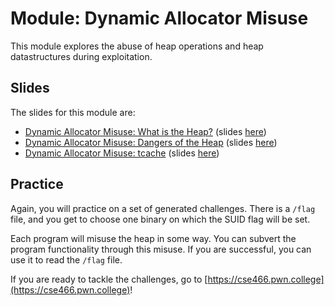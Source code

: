 # Module: Dynamic Allocator Misuse

This module explores the abuse of heap operations and heap datastructures during exploitation.

## Slides

The slides for this module are:

- [Dynamic Allocator Misuse: What is the Heap?](https://youtu.be/coAJ4KyrWmY) (slides [here](https://docs.google.com/presentation/d/16XMoNQQB_jP0odRvQFhgMi3Neo9VR0g1jBvBXKYBnh0/edit))
- [Dynamic Allocator Misuse: Dangers of the Heap](https://youtu.be/Cr9IeGQxFoc) (slides [here](https://docs.google.com/presentation/d/1T5XruKzTxlpslT50op_wxvFsnsa4gshIM0Tue1f8zc4/edit))
- [Dynamic Allocator Misuse: tcache](https://youtu.be/0jHtqqdVv1Y) (slides [here](https://docs.google.com/presentation/d/13NbUlNvj1Rm-Cc_E_Crp678c-mgzCi0BYfzXIzFB3zI/edit))

## Practice

Again, you will practice on a set of generated challenges.
There is a `/flag` file, and you get to choose one binary on which the SUID flag will be set.

Each program will misuse the heap in some way.
You can subvert the program functionality through this misuse.
If you are successful, you can use it to read the `/flag` file.

If you are ready to tackle the challenges, go to [https://cse466.pwn.college](https://cse466.pwn.college)!
